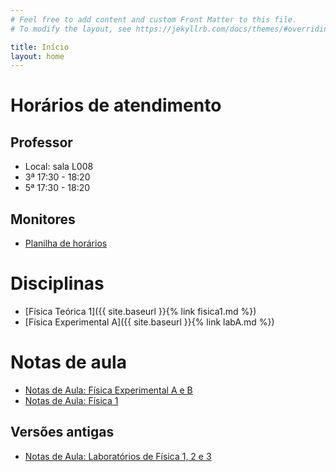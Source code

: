 ```yaml
---
# Feel free to add content and custom Front Matter to this file.
# To modify the layout, see https://jekyllrb.com/docs/themes/#overriding-theme-defaults

title: Início
layout: home
---
```


# Horários de atendimento

## Professor
- Local: sala L008
- 3ª 17:30 - 18:20
- 5ª 17:30 - 18:20

## Monitores

- [Planilha de horários](https://docs.google.com/spreadsheets/d/1pg7HqwLvc1UKwE0hnGi-o0YP8KcIubOk-d7qK9gPW8o/edit#gid=0)

# Disciplinas
- [Física Teórica 1]({{ site.baseurl }}{% link fisica1.md %})
- [Física Experimental A]({{ site.baseurl }}{% link labA.md %})

# Notas de aula
- [Notas de Aula: Física Experimental A e B](https://github.com/cgraeff/NotasLabAeB/raw/master/NotasLaboratorio.pdf)
- [Notas de Aula: Física 1](https://github.com/cgraeff/notas_fsc1/raw/master/NotasFisica1.pdf)

## Versões antigas
- [Notas de Aula: Laboratórios de Física 1, 2 e 3](https://github.com/cgraeff/NotasLab/raw/master/NotasLaboratorio.pdf)

